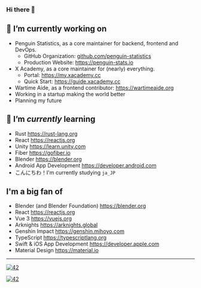 ### Hi there 👋

<!--

  > Ola! Glad you've reached here! I want to make friends
  > who is like you that loves exploring! Why not go
  > follow some of my social accounts, or just shoot me
  > an email at me@galvingao.com?
  > In advance, nice to meet you! ;D

  > Oh and I'm currently working in a startup that sets up
  > the infrastructure of a virtual social network meant
  > for the future. Shoot me a resume if you are interested! :heart:

-->


## 🔭 I’m currently working on
- Penguin Statistics, as a core maintainer for backend, frontend and DevOps.
  - GitHub Organization: [github.com/penguin-statistics](https://github.com/penguin-statistics)
  - Production Website: https://penguin-stats.io
- X Academy, as a core maintainer for (nearly) everything.
  - Portal: https://my.xacademy.cc
  - Quick Start: https://guide.xacademy.cc
- Wartime Aide, as a frontend contributor: https://wartimeaide.org
- Working in a startup making the world better <!-- or, making a better world. -->
- Planning my future

## 🌱 I’m _currently_ learning
- Rust https://rust-lang.org
- React https://reactjs.org
- Unity https://learn.unity.com
- Fiber https://gofiber.io
- Blender https://blender.org
- Android App Development https://developer.android.com
- こんにちわ！I'm currently studying `ja_JP`

## I'm a big fan of
- Blender (and Blender Foundation) https://blender.org
- React https://reactjs.org
- Vue 3 https://vuejs.org
- Arknights https://arknights.global
- Genshin Impact https://genshin.mihoyo.com
- TypeScript https://typescriptlang.org
- Swift & iOS App Development https://developer.apple.com
- Material Design https://material.io

---

[![42](https://count.getloli.com/get/@GalvinGao?theme=rule34)](#)

[![42](https://github-readme-stats-galvingao.vercel.app/api/top-langs/?username=GalvinGao&count_private=true&layout=compact&theme=github_dark&hide_border=true)](#)

